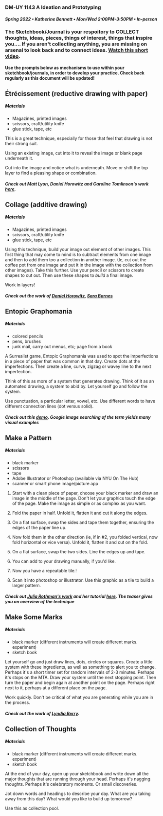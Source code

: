 ### DM-UY 1143 A Ideation and Prototyping
##### Spring 2022 • Katherine Bennett • Mon/Wed 2:00PM-3:50PM • In-person


### The Sketchbook/Journal is your respoitory to COLLECT thoughts, ideas, pieces, things of interest, things that inspire you.... If you aren't collecting anything, you are missing on arsenal to look back and to connect ideas. [Watch this short video](https://vimeo.com/223635321).



#### Use the prompts below as mechanisms to use within your sketchbook/journals, in order to develop your practice. Check back regularly as this document will be updated!



## Étrécissement (reductive drawing with paper)
##### Materials
* Magazines, printed images
* scissors, craft/utility knife
* glue stick, tape, etc

This is a great technique, especially for those that feel that drawing is not their strong suit.

Using an existing image, cut into it to reveal the image or blank page underneath it.

Cut into the image and notice what is underneath. Move or shift the top layer to find a pleasing shape or combination.

##### Check out Matt Lyon, Daniel Horowitz and Caroline Tomlinson's work [here](https://books.google.com/books?id=Ywo4AgAAQBAJ&pg=PA39&lpg=PA39&dq=matt+lyon+23january+2011&source=bl&ots=rvaWmKEKDL&sig=ACfU3U210SuXnlGkZMtH9d7cvuGrQ_Klkw&hl=en&sa=X&ved=2ahUKEwi5wM_d67voAhUVgnIEHWmyBmEQ6AEwAHoECAsQAQ#v=onepage&q=matt%20lyon%2023january%202011&f=false).







## Collage (additive drawing)
##### Materials
* Magazines, printed images
* scissors, craft/utility knife
* glue stick, tape, etc

Using this technique, build your image out element of other images. This first thing that may come to mind is to subtract elements from one image and then to add them too a collection in another image. (Ie, cut out the coffee pot from one image and put it in the image with the collection from other images). Take this further. Use your pencil or scissors to create shapes to cut out. Then use these shapes to _build_ a final image.

Work in layers!

##### Check out the work of [Daniel Horowitz](https://www.daniel-horowitz.com/365), [Sara Barnes](https://images.app.goo.gl/5m6vrNxVHx9cYXcZ7) 






## Entopic Graphomania 
##### Materials
* colored pencils
* pens, brushes
* junk mail, carry out menus, etc; page from a book

A Surrealist game, Entopic Graphomania was used to spot the imperfections in a piece of paper that was common in that day. Create dots at the imperfections. Then create a line, curve, zigzag or wavey line to the next imperfection.

Think of this as more of a system that generates drawing. Think of it as an automated drawing, a system to abid by. Let yourself go and follow the system.

Use punctuation, a particular letter, vowel, etc. Use different words to have different connection lines (dot versus solid). 


##### Check out this [demo](https://markmakingexercises.com/entopic-graphomania/). Google image searching of the term yields many visual examples







## Make a Pattern
##### Materials
* black marker
* scissors
* tape
* Adobe Illustrator or Photoshop (available via NYU On The Hub)
* scanner or smart phone image/picture app

1. Start with a clean piece of paper, choose your black marker and draw an image in the middle of the page. Don't let your graphics touch the edge of the page. Make the image as simple or as complex as you want.

2. Fold the paper in half. Unfold it, flatten it and cut it along the edges.

3. On a flat surface, swap the sides and tape them together, ensuring the edges of the paper line up.

4. Now fold them in the other direction (ie, if in #2, you folded vertical, now fold horizontal or vice versa). Unfold it, flatten it and cut on the fold.

5. On a flat surface, swap the two sides. Line the edges up and tape.

6. You can add to your drawing manually, if you'd like.

7. Now you have a repeatable tile.!

8. Scan it into photoshop or illustrator. Use this graphic as a tile to build a larger pattern.


##### Check out [Julia Rothman's work](https://www.juliarothman.com/patterns-1) and her tutorial [here](https://www.skillshare.com/classes/Illustrating-Patterns-Creating-Hand-Drawn-Wallpaper/112402133). The teaser gives you an overview of the technique





## Make Some Marks
##### Materials
* black marker (different instruments will create different marks. experiment)
* sketch book

Let yourself go and just draw lines, dots, circles or squares. Create a little system with these ingredients, as well as something to alert you to change. Perhaps it's a short timer set for random intervals of 2-3 minutes. Perhaps it's stops on the MTA. Draw your system until the next stopping point. Then turn the paper and begin again at another point on the page. Perhaps right next to it, perhaps at a different place on the page. 

Work quickly. Don't be critical of what you are generating while you are in the process. 

##### Check out the work of [Lyndia Berry](https://www.barclayagency.com/speakers/lynda-barry/).






## Collection of Thoughts
##### Materials
* black marker (different instruments will create different marks. experiment)
* sketch book

At the end of your day, open up your sketchbook and write down all the major thoughts that are running through your head. Perhaps it's nagging thoughts. Perhaps it's celebratory moments. Or small discoveries.

Jot down words and headings to describe your day. What are you taking away from this day? What would you like to build up tomorrow?

Use this as collection pool.